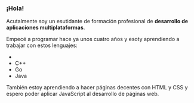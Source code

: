 ### ¡Hola!

Acutalmente soy un esutidante de formación profesional de **desarrollo de aplicaciones multiplataformas**.

Empecé a programar hace ya unos cuatro años y esoty aprendiendo a trabajar con estos lenguajes:
- [JavaScript]: https://github.com/joseanpdp/programas-c
- C++
- Go
- Java

También estoy aprendiendo a hacer páginas decentes con HTML y CSS y espero poder aplicar JavaScript al desarrollo de páginas web.
